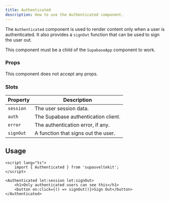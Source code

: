 ```yaml
---
title: Authenticated
description: How to use the Authenticated component.
---
```


The `Authenticated` component is used to render content only when a user is authenticated. It also provides a `signOut` function that can be used to sign the user out.

This component must be a child of the `SupabaseApp` component to work.

### Props

This component does not accept any props.

### Slots

| Property  | Description                         |
| --------- | ----------------------------------- |
| `session` | The user session data.              |
| `auth`    | The Supabase authentication client. |
| `error`   | The authentication error, if any.   |
| `signOut` | A function that signs out the user. |

## Usage

```svelte
<script lang="ts">
	import { Authenticated } from 'supasveltekit';
</script>

<Authenticated let:session let:signOut>
	<h1>Only authenticated users can see this</h1>
	<button on:click={() => signOut()}>Sign Out</button>
</Authenticated>
```
